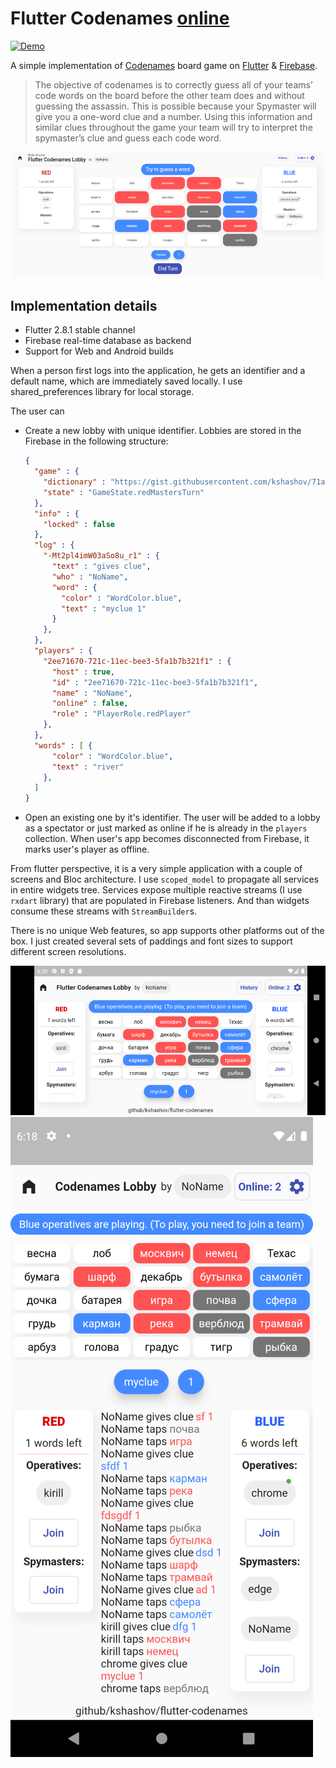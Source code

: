 # Flutter Codenames [online](https://kshashov.github.io/codenames-web/#/)

[![Demo](https://img.shields.io/badge/Demo-Online-brightgreen)](https://kshashov.github.io/codenames-web/#/)

A simple implementation of [Codenames](https://en.wikipedia.org/wiki/Codenames_(board_game)) board game on [Flutter](https://flutter.dev/) & [Firebase](https://firebase.google.com/).

> The objective of codenames is to correctly guess all of your teams’ code words on the board before the other team does and without guessing the assassin. This is possible because your Spymaster will give you a one-word clue and a number. Using this information and similar clues throughout the game your team will try to interpret the spymaster’s clue and guess each code word.

![Web](/docs/codenames_web.png "Web")

## Implementation details

- Flutter 2.8.1 stable channel
- Firebase real-time database as backend
- Support for Web and Android builds

When a person first logs into the application, he gets an identifier and a default name, which are immediately saved locally. I use shared_preferences library for local storage.

The user can
- Create a new lobby with unique identifier. Lobbies are stored in the Firebase in the following structure:
	```json
	{
	  "game" : {
		"dictionary" : "https://gist.githubusercontent.com/kshashov/71a913d15a2aa662cd83a79cdd2a4635/raw/06f4247317ec75da9d6268b4d0de2dbf4be45765/ru.txt",
		"state" : "GameState.redMastersTurn"
	  },
	  "info" : {
		"locked" : false
	  },
	  "log" : {
		"-Mt2pl4imW03aSo8u_r1" : {
		  "text" : "gives clue",
		  "who" : "NoName",
		  "word" : {
			"color" : "WordColor.blue",
			"text" : "myclue 1"
		  }
		},
	  },
	  "players" : {
		"2ee71670-721c-11ec-bee3-5fa1b7b321f1" : {
		  "host" : true,
		  "id" : "2ee71670-721c-11ec-bee3-5fa1b7b321f1",
		  "name" : "NoName",
		  "online" : false,
		  "role" : "PlayerRole.redPlayer"
		},
	  },
	  "words" : [ {
		  "color" : "WordColor.blue",
		  "text" : "river"
		},
	  ]
	}
	```
- Open an existing one by it's identifier. The user will be added to a lobby as a spectator or just marked as online if he is already in the `players` collection. When user's app becomes disconnected from Firebase, it marks user's player as offline.

From flutter perspective, it is a very simple application with a couple of screens and Bloc architecture. I use `scoped_model` to propagate all services in entire widgets tree. Services expose multiple reactive streams (I use `rxdart` library) that are populated in Firebase listeners. And than widgets consume these streams with `StreamBuilder`s.

There is no unique Web features, so app supports other platforms out of the box. I just created several sets of paddings and font sizes to support different screen resolutions.

![Android2](/docs/codenames_android2.png "Android2")
![Android](/docs/codenames_android.png "Android")
